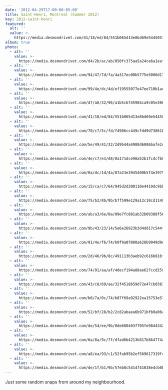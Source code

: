 ```yaml
---
date: '2012-04-29T17:00:00-05:00'
title: Saint-Henri, Montreal (Summer 2012)
key: 2012-saint-henri
featured:
  alt: ''
  value: >-
    https://media.desmondrivet.com/41/18/ed/84/551b065d13e8bd69e544505146e872e98b579b34ca2003b861fd4565.jpg
album: true
photo:
  - alt: ''
    value: >-
      https://media.desmondrivet.com/d4/2b/ac/ab/850fc375aa5a24ce6a1eafbedaba7a0fae25df444536382b2a4e75dd.jpg
  - alt: ''
    value: >-
      https://media.desmondrivet.com/94/47/7d/fa/4a317ec00b5775e5006d1733e4acf76a63b96dbe3bcbe9df777e240a.jpg
  - alt: ''
    value: >-
      https://media.desmondrivet.com/99/4e/dc/4d/ef19555077e47ee710b1acf410bbc82bebd8d1f9bbeed1d1e63ed92c.jpg
  - alt: ''
    value: >-
      https://media.desmondrivet.com/d7/a6/32/96/a1b5cb745984ca9c05e3068f5e3c31cfd5fef065791f609ff32b6ade.jpg
  - alt: ''
    value: >-
      https://media.desmondrivet.com/41/18/ed/84/551b065d13e8bd69e544505146e872e98b579b34ca2003b861fd4565.jpg
  - alt: ''
    value: >-
      https://media.desmondrivet.com/70/c7/5c/fd/f4986cc449cfdd9d73861b69c17cc26204cdff1bc2d6de010e0873b6.jpg
  - alt: ''
    value: >-
      https://media.desmondrivet.com/5e/49/41/32/2d9b44a4988d6086bafe2dc0c3d5502034988a759b4a1679c10ef770.jpg
  - alt: ''
    value: >-
      https://media.desmondrivet.com/4e/c7/e3/d8/0a171dce98a52b1fcdcfb065a6728bad2e9d741789ec56bc413138e1.jpg
  - alt: ''
    value: >-
      https://media.desmondrivet.com/0a/dc/1d/4a/87a23e3945400b5f4e3975932ce201407868fe24e88ba3385b9b79c1.jpg
  - alt: ''
    value: >-
      https://media.desmondrivet.com/15/ca/c7/64/945d2d200110e4419dc9bbb573da1081f201314c154a2b3ed75cf8c9.jpg
  - alt: ''
    value: >-
      https://media.desmondrivet.com/75/b2/8b/9b/b7f599e129a12c18cd11407d64c8a7b59dafe2c2c3695c10d89fbda9.jpg
  - alt: ''
    value: >-
      https://media.desmondrivet.com/ab/a3/6e/0a/09e7fc881ab32b09388f56169867af99798dcf14fa352b2a091c3ddd.jpg
  - alt: ''
    value: >-
      https://media.desmondrivet.com/9b/43/23/14/5e6e26923b3d4dd17c544f2227507cf4bd4ffe38c9f633a9b3a39c6a.jpg
  - alt: ''
    value: >-
      https://media.desmondrivet.com/91/4e/f6/74/b0f9a07080a628b9949d9e53aad2c2dbb803cc07dc43c4f0bb2590a7.jpg
  - alt: ''
    value: >-
      https://media.desmondrivet.com/2d/46/9b/8c/491113b3aeb92c616b816f3292cf78f58abf67d69179cef9174ffdf3.jpg
  - alt: ''
    value: >-
      https://media.desmondrivet.com/74/91/aa/af/4decf194a88ae627ccd2599ebe5bfbcbbcec768233cae6252b5c0dbe.jpg
  - alt: ''
    value: >-
      https://media.desmondrivet.com/43/c8/69/ae/32f4518b59d72e47cb0381744bb079225ef3042d463b2c20ab19ef9a.jpg
  - alt: ''
    value: >-
      https://media.desmondrivet.com/b0/7a/0c/74/b87f69a92922ea15753e575f1b8af6060611c0ba288872a0c325db27.jpg
  - alt: ''
    value: >-
      https://media.desmondrivet.com/52/bf/28/b2/2c82abaea6b971bfb0a06af0a3d75eea57d72d44a9835031e7094dad.jpg
  - alt: ''
    value: >-
      https://media.desmondrivet.com/de/54/ee/9b/0de680403f705fe9844342d2c31a37fdb3143c53075b6fac2fb9511b.jpg
  - alt: ''
    value: >-
      https://media.desmondrivet.com/6a/8a/9c/7f/dfad6b4213b817b864774aae9b3db7b6240a28a3e24e3439afc27fc0.jpg
  - alt: ''
    value: >-
      https://media.desmondrivet.com/a8/ea/93/c1/52fab95b2ef569617319f4ad958347ea105e78a42e2d021dbd2c2ee5.jpg
  - alt: ''
    value: >-
      https://media.desmondrivet.com/de/1f/b1/9b/57eb8c5414f41038e4cb0b028fb911c9ac239ed38ce80be94d36a34b.jpg
---
```


Just some random snaps from around my neighbourhood.
